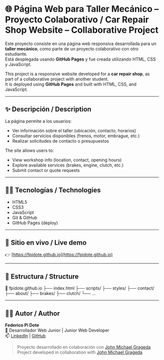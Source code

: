 # 🌐 Página Web para Taller Mecánico – Proyecto Colaborativo / Car Repair Shop Website – Collaborative Project

Este proyecto consiste en una página web responsiva desarrollada para un **taller mecánico**, como parte de un proyecto colaborativo con otro estudiante.  
Está desplegada usando **GitHub Pages** y fue creada utilizando HTML, CSS y JavaScript.

This project is a responsive website developed for a **car repair shop**, as part of a collaborative project with another student.  
It is deployed using **GitHub Pages** and built with HTML, CSS, and JavaScript.

---

## ✨ Descripción / Description

La página permite a los usuarios:
- Ver información sobre el taller (ubicación, contacto, horarios)
- Consultar servicios disponibles (frenos, motor, embrague, etc.)
- Realizar solicitudes de contacto o presupuestos

The site allows users to:
- View workshop info (location, contact, opening hours)
- Explore available services (brakes, engine, clutch, etc.)
- Submit contact or quote requests

---

## 👨‍💻 Tecnologías / Technologies

- HTML5  
- CSS3  
- JavaScript  
- Git & GitHub  
- GitHub Pages (deploy)

---

## 🚀 Sitio en vivo / Live demo

👉 [https://fpidote.github.io](https://fpidote.github.io)

---

## 📂 Estructura / Structure

📁 fpidote.github.io
├── index.html
├── scripts/
├── styles/
├── contact/
├── about/
├── brakes/
├── clutch/
└── …

---

## 🙋‍♂️ Autor / Author

**Federico Pi Dote**  
💼 Desarrollador Web Junior | Junior Web Developer  
📫 [LinkedIn](https://linkedin.com/in/fpidote) | [GitHub](https://github.com/fpidote)

> Proyecto desarrollado en colaboración con [John Michael Grageda](https://github.com/johnmichaelgrageda)  
> Project developed in collaboration with [John Michael Grageda](https://github.com/johnmichaelgrageda)
